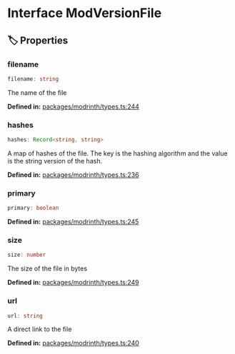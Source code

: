# Interface ModVersionFile

## 🏷️ Properties

### filename

```ts
filename: string
```
The name of the file
<p style="font-size: 14px; color: var(--vp-c-text-2)">
<strong>Defined in:</strong> <a href="https://github.com/voxelum/minecraft-launcher-core-node/blob/master/packages/modrinth/types.ts#L244" target="_blank" rel="noreferrer">packages/modrinth/types.ts:244</a>
</p>


### hashes

```ts
hashes: Record<string, string>
```
A map of hashes of the file. The key is the hashing algorithm and the value is the string version of the hash.
<p style="font-size: 14px; color: var(--vp-c-text-2)">
<strong>Defined in:</strong> <a href="https://github.com/voxelum/minecraft-launcher-core-node/blob/master/packages/modrinth/types.ts#L236" target="_blank" rel="noreferrer">packages/modrinth/types.ts:236</a>
</p>


### primary

```ts
primary: boolean
```
<p style="font-size: 14px; color: var(--vp-c-text-2)">
<strong>Defined in:</strong> <a href="https://github.com/voxelum/minecraft-launcher-core-node/blob/master/packages/modrinth/types.ts#L245" target="_blank" rel="noreferrer">packages/modrinth/types.ts:245</a>
</p>


### size

```ts
size: number
```
The size of the file in bytes
<p style="font-size: 14px; color: var(--vp-c-text-2)">
<strong>Defined in:</strong> <a href="https://github.com/voxelum/minecraft-launcher-core-node/blob/master/packages/modrinth/types.ts#L249" target="_blank" rel="noreferrer">packages/modrinth/types.ts:249</a>
</p>


### url

```ts
url: string
```
A direct link to the file
<p style="font-size: 14px; color: var(--vp-c-text-2)">
<strong>Defined in:</strong> <a href="https://github.com/voxelum/minecraft-launcher-core-node/blob/master/packages/modrinth/types.ts#L240" target="_blank" rel="noreferrer">packages/modrinth/types.ts:240</a>
</p>


